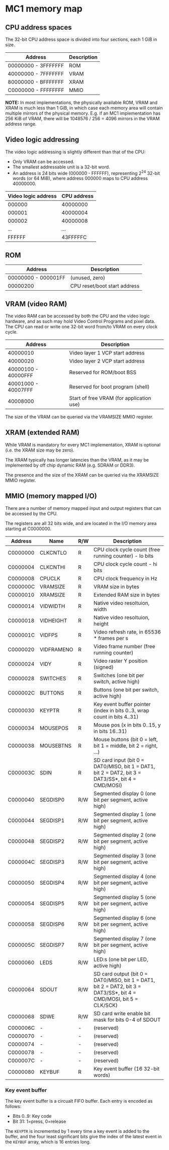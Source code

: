 # MC1 memory map

## CPU address spaces

The 32-bit CPU address space is divided into four sections, each 1 GiB in size.

| Address | Description |
| --- | --- |
| 00000000 - 3FFFFFFF | ROM |
| 40000000 - 7FFFFFFF | VRAM |
| 80000000 - BFFFFFFF | XRAM |
| C0000000 - FFFFFFFF | MMIO |

**NOTE:** In most implementations, the physically available ROM, VRAM and XRAM is much less than 1 GiB, in which case each memory area will contain multiple mirrors of the physical memory. E.g. if an MC1 implementation has 256 KiB of VRAM, there will be 1048576 / 256 = 4096 mirrors in the VRAM address range.

## Video logic addressing

The video logic addressing is slightly different than that of the CPU:

  * Only VRAM can be accessed.
  * The smallest addressable unit is a 32-bit word.
  * An address is 24 bits wide (000000 - FFFFFF), representing 2<sup>24</sup> 32-bit words (or 64 MiB), where address 000000 maps to CPU address 40000000.

| Video logic address | CPU address |
| --- | --- |
| 000000 | 40000000 |
| 000001 | 40000004 |
| 000002 | 40000008 |
| ... | ... |
| FFFFFF | 43FFFFFC |

## ROM

| Address | Description |
| --- | --- |
| 00000000 - 000001FF | (unused, zero) |
| 00000200 | CPU reset/boot start address |

## VRAM (video RAM)

The video RAM can be accessed by both the CPU and the video logic hardware, and as such may hold Video Control Programs and pixel data. The CPU can read or write one 32-bit word from/to VRAM on every clock cycle.

| Address | Description |
| --- | --- |
| 40000010 | Video layer 1 VCP start address |
| 40000020 | Video layer 2 VCP start address |
| 40000100 - 40000FFF | Reserved for ROM/boot BSS |
| 40001000 - 40007FFF | Reserved for boot program (shell) |
| 40008000 | Start of free VRAM (for application use) |

The size of the VRAM can be queried via the VRAMSIZE MMIO register.

## XRAM (extended RAM)

While VRAM is mandatory for every MC1 implementation, XRAM is optional (i.e. the XRAM size may be zero).

The XRAM typically has longer latencies than the VRAM, as it may be implemented by off chip dynamic RAM (e.g. SDRAM or DDR3).

The presence and the size of the XRAM can be queried via the XRAMSIZE MMIO register.

## MMIO (memory mapped I/O)

There are a number of memory mapped input and output registers that can be accessed by the CPU.

The registers are all 32 bits wide, and are located in the I/O memory area starting at C0000000.

| Address | Name | R/W | Description |
| --- | --- | --- | --- |
| C0000000 | CLKCNTLO |  R  | CPU clock cycle count  (free running counter) - lo bits |
| C0000004 | CLKCNTHI |  R  | CPU clock cycle count - hi bits |
| C0000008 | CPUCLK |  R  | CPU clock frequency in Hz |
| C000000C | VRAMSIZE |  R  | VRAM size in bytes |
| C0000010 | XRAMSIZE |  R  | Extended RAM size in bytes |
| C0000014 | VIDWIDTH |  R  | Native video resoltuion, width |
| C0000018 | VIDHEIGHT |  R  | Native video resoltuion, height |
| C000001C | VIDFPS |  R  | Video refresh rate, in 65536 * frames per s |
| C0000020 | VIDFRAMENO |  R  | Video frame number (free running counter) |
| C0000024 | VIDY |  R  | Video raster Y position (signed) |
| C0000028 | SWITCHES |  R  | Switches (one bit per switch, active high) |
| C000002C | BUTTONS |  R  | Buttons (one bit per switch, active high) |
| C0000030 | KEYPTR |  R  | Key event buffer pointer (index in bits 0..3, wrap count in bits 4..31) |
| C0000034 | MOUSEPOS |  R  | Mouse pos (x in bits 0..15, y in bits 16..31) |
| C0000038 | MOUSEBTNS |  R  | Mouse buttons (bit 0 = left, bit 1 = middle, bit 2 = right, ...) |
| C000003C | SDIN |  R  | SD card input (bit 0 = DAT0/MISO, bit 1 = DAT1, bit 2 = DAT2, bit 3 = DAT3/SS*, bit 4 = CMD/MOSI) |
| C0000040 | SEGDISP0 |  R/W  | Segmented display 0 (one bit per segment, active high) |
| C0000044 | SEGDISP1 |  R/W  | Segmented display 1 (one bit per segment, active high) |
| C0000048 | SEGDISP2 |  R/W  | Segmented display 2 (one bit per segment, active high) |
| C000004C | SEGDISP3 |  R/W  | Segmented display 3 (one bit per segment, active high) |
| C0000050 | SEGDISP4 | R/W  | Segmented display 4 (one bit per segment, active high) |
| C0000054 | SEGDISP5 | R/W  | Segmented display 5 (one bit per segment, active high) |
| C0000058 | SEGDISP6 | R/W  | Segmented display 6 (one bit per segment, active high) |
| C000005C | SEGDISP7 | R/W  | Segmented display 7 (one bit per segment, active high) |
| C0000060 | LEDS | R/W | LED:s (one bit per LED, active high) |
| C0000064 | SDOUT | R/W | SD card output (bit 0 = DAT0/MISO, bit 1 = DAT1, bit 2 = DAT2, bit 3 = DAT3/SS*, bit 4 = CMD/MOSI, bit 5 = CLK/SCK) |
| C0000068 | SDWE | R/W | SD card write enable bit mask for bits 0-4 of SDOUT |
| C000006C | - |  -  | (reserved) |
| C0000070 | - |  -  | (reserved) |
| C0000074 | - |  -  | (reserved) |
| C0000078 | - |  -  | (reserved) |
| C000007C | - |  -  | (reserved) |
| C0000080 | KEYBUF |  R  | Key event buffer (16 32-bit words) |

### Key event buffer

The key event buffer is a circualt FIFO buffer. Each entry is encoded as follows:

* Bits 0..9: Key code
* Bit 31: 1=press, 0=release

The `KEYPTR` is incremented by 1 every time a key event is added to the buffer, and the four least significant bits give the index of the latest event in the `KEYBUF` array, which is 16 entries long.

